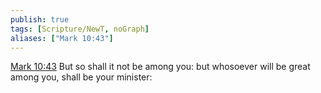 ```yaml
---
publish: true
tags: [Scripture/NewT, noGraph]
aliases: ["Mark 10:43"]
---
```

[Mark 10:43](https://churchofjesuschrist.org/study/scriptures/nt/mark/10?lang=eng&id=p43#p43) But so shall it not be among you: but whosoever will be great among you, shall be your minister:

